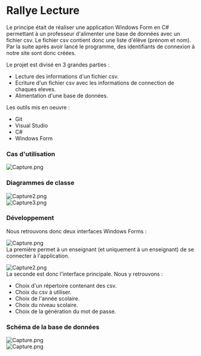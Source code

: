 # Rallye Lecture

Le principe était de réaliser une application Windows Form en C# permettant à un professeur d'alimenter une base de données avec un fichier csv. Le fichier csv contient donc une liste d'élève (prénom et nom).
Par la suite après avoir lancé le programme, des identifiants de connexion à notre site sont donc créées.

Le projet est divisé en 3 grandes parties :

* Lecture des informations d'un fichier csv.
* Ecriture d'un fichier csv avec les informations de connection de chaques eleves.
* Alimentation d'une base de données.

Les outils mis en oeuvre : 
* Git
* Visual Studio
* C#
* Windows Form

### Cas d'utilisation

![Capture.png](https://image.noelshack.com/fichiers/2019/13/3/1553701046-capture.png)<br>


### Diagrammes de classe

![Capture2.png](https://image.noelshack.com/fichiers/2019/13/3/1553701172-capture2.png)<br>
![Capture3.png](https://image.noelshack.com/fichiers/2019/13/3/1553701182-capture3.png)<br>


### Développement

Nous retrouvons donc deux interfaces Windows Forms :

![Capture.png](https://image.noelshack.com/fichiers/2019/13/3/1553695324-capture.png)<br>
La première permet à un enseignant (et uniquement à un enseignant) de se connecter à l'application.

![Capture2.png](https://image.noelshack.com/fichiers/2019/13/3/1553695327-capture2.png)<br>
La seconde est donc l'interface principale.
Nous y retrouvons : 
* Choix d'un répertoire contenant des csv.
* Choix du csv à utiliser.
* Choix de l'année scolaire.
* Choix du niveau scolaire.
* Choix de la génération du mot de passe.

### Schéma de la base de données
![Capture.png](https://image.noelshack.com/fichiers/2019/13/3/1553696893-capture3.png)<br>
![Capture.png](https://image.noelshack.com/fichiers/2019/13/3/1553696895-capture4.png)

